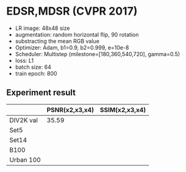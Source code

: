 # EDSR,MDSR (CVPR 2017)

- LR image: 48x48 size
- augmentation: random horizontal flip, 90 rotation
- substracting the mean RGB value
- Optimizer: Adam, b1=0.9, b2=0.999, e=10e-8
- Scheduler: Multistep (milestone=[180,360,540,720], gamma=0.5)
- loss: L1
- batch size: 64
- train epoch: 800

## Experiment result

|  | PSNR(x2,x3,x4) | SSIM(x2,x3,x4) |
| --- | --- | --- |
| DIV2K val | 35.59 |  |
| Set5 |  |  |
| Set14 |  |  |
| B100 |  |  |
| Urban 100 |  |  |